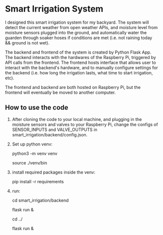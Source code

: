 # Smart Irrigation System

I designed this smart irrigation system for my backyard. The system will detect the current weather from open weather APIs, and moisture level from moisture sensors plugged into the ground, and automatically water the guarden through soaker hoses if conditions are met (i.e. not raining today && ground is not wet).

The backend and frontend of the system is created by Python Flask App. The backend interacts with the hardwares of the Raspberry Pi, triggered by API calls from the frontend. The frontend hosts interface that allows user to interact with the backend's hardware, and to manually configure settings for the backend (i.e. how long the irrigation lasts, what time to start irrigation, etc).

The frontend and backend are both hosted on Raspberry Pi, but the frontend will eventually be moved to another computer.

## How to use the code

1. After cloning the code to your local machine, and plugging in the moisture sensors and valves to your Raspberry Pi, change the configs of SENSOR_INPUTS and VALVE_OUTPUTS in smart_irrigation/backend/config.json.

2. Set up python venv:

   python3 -m venv venv

   source ./venv/bin

3. install required packages inside the venv:

   pip install -r requirements

4. run:

   cd smart_irrigation/backend

   flask run &

   cd ../

   flask run &
